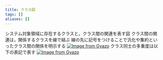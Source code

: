 ```yaml
---
title: クラス図
tags: []
aliases: []
---
```

システム対象領域に存在するクラスと，クラス間の関連を表す図
クラス間の関連は，関係するクラスを線で結ぶ
線の先に記号をつけることで汎化や集約といったクラス間の関係を明示する
[![Image from Gyazo](https://i.gyazo.com/1b0e962ff15f8939d8b6a8c73282a2f8.png)](https://gyazo.com/1b0e962ff15f8939d8b6a8c73282a2f8)
クラス同士の多重度は以下の表記で表す
[![Image from Gyazo](https://i.gyazo.com/7fd44f61c96624c27fec2bfd38fcea2b.png)](https://gyazo.com/7fd44f61c96624c27fec2bfd38fcea2b)